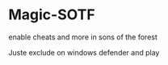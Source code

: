 # Magic-SOTF
enable cheats and more in sons of the forest

Juste exclude on windows defender and play
